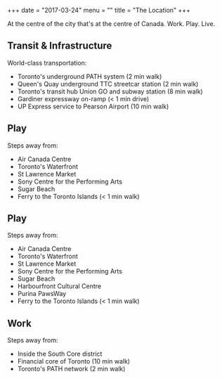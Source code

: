 +++
date = "2017-03-24"
menu = ""
title = "The Location"
+++
At the centre of the city that's at the centre of Canada.
Work. Play. Live.

**Transit & Infrastructure**
---------------------------------

World-class transportation:

 - Toronto's underground PATH system (2 min walk)
 - Queen's Quay underground TTC streetcar station (2 min walk)
 - Toronto's transit hub Union GO and subway station (8 min walk)
 - Gardiner expressway on-ramp (< 1 min drive)
 - UP Express service to Pearson Airport (10 min walk)

**Play**
---------------------------------

Steps away from:

 - Air Canada Centre
 - Toronto's Waterfront
 - St Lawrence Market
 - Sony Centre for the Performing Arts
 - Sugar Beach
 - Ferry to the Toronto Islands (< 1 min walk)

**Play**
---------------------------------

Steps away from:

 - Air Canada Centre
 - Toronto's Waterfront
 - St Lawrence Market
 - Sony Centre for the Performing Arts
 - Sugar Beach
 - Harbourfront Cultural Centre
 - Purina PawsWay
 - Ferry to the Toronto Islands (< 1 min walk)

**Work**
---------------------------------

Steps away from:

 - Inside the South Core district
 - Financial core of Toronto (10 min walk)
 - Toronto's PATH network (2 min walk)
